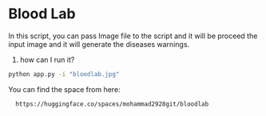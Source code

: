 # Blood Lab 

In this script, you can pass Image file to the script and it will be proceed the input image and it will generate the diseases warnings.

1. how can I run it?
```bat
python app.py -i "bloodlab.jpg"
```

You can find the space from  here: 

```bat
  https://huggingface.co/spaces/mohammad2928git/bloodlab
```
